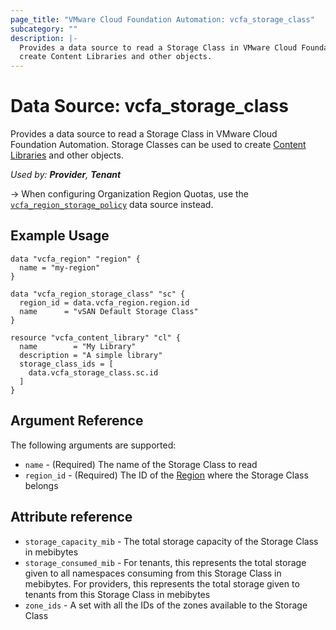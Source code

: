 ```yaml
---
page_title: "VMware Cloud Foundation Automation: vcfa_storage_class"
subcategory: ""
description: |-
  Provides a data source to read a Storage Class in VMware Cloud Foundation Automation. Storage Classes can be used to
  create Content Libraries and other objects.
---
```


# Data Source: vcfa_storage_class

Provides a data source to read a Storage Class in VMware Cloud Foundation Automation. Storage Classes can be used to
create [Content Libraries](/providers/vmware/vcfa/latest/docs/resources/content_library) and other objects.

_Used by: **Provider**, **Tenant**_

-> When configuring Organization Region Quotas, use the [`vcfa_region_storage_policy`](/providers/vmware/vcfa/latest/docs/data-sources/region_storage_policy)
data source instead.

## Example Usage

```hcl
data "vcfa_region" "region" {
  name = "my-region"
}

data "vcfa_region_storage_class" "sc" {
  region_id = data.vcfa_region.region.id
  name      = "vSAN Default Storage Class"
}

resource "vcfa_content_library" "cl" {
  name        = "My Library"
  description = "A simple library"
  storage_class_ids = [
    data.vcfa_storage_class.sc.id
  ]
}
```

## Argument Reference

The following arguments are supported:

- `name` - (Required) The name of the Storage Class to read
- `region_id` - (Required) The ID of the [Region](/providers/vmware/vcfa/latest/docs/data-sources/region) where the Storage Class belongs

## Attribute reference

- `storage_capacity_mib` - The total storage capacity of the Storage Class in mebibytes
- `storage_consumed_mib` - For tenants, this represents the total storage given to all namespaces consuming from this
  Storage Class in mebibytes. For providers, this represents the total storage given to tenants from this Storage Class
  in mebibytes
- `zone_ids` - A set with all the IDs of the zones available to the Storage Class